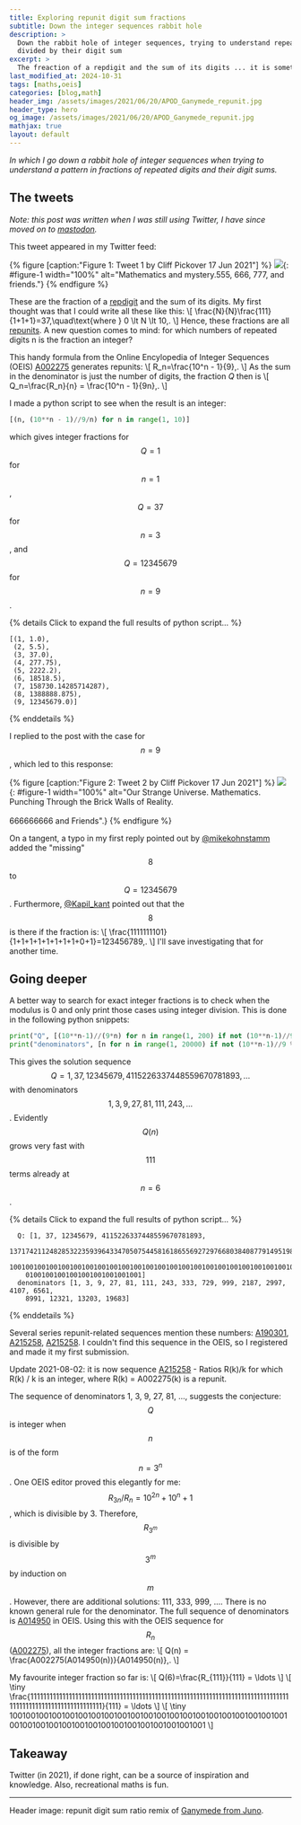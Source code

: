 ```yaml
---
title: Exploring repunit digit sum fractions
subtitle: Down the integer sequences rabbit hole
description: >
  Down the rabbit hole of integer sequences, trying to understand repeated digits 
  divided by their digit sum
excerpt: >
  The freaction of a repdigit and the sum of its digits ... it is sometimes an integer.
last_modified_at: 2024-10-31
tags: [maths,oeis]
categories: [blog,math]
header_img: /assets/images/2021/06/20/APOD_Ganymede_repunit.jpg
header_type: hero
og_image: /assets/images/2021/06/20/APOD_Ganymede_repunit.jpg
mathjax: true
layout: default
---
```


_In which I go down a rabbit hole of integer sequences when trying to understand
a pattern in fractions of repeated digits and their digit sums._

## The tweets

_Note: this post was written when I was still using Twitter, I have since moved on to 
[mastodon](https://mathstodon.xyz/@ngons)._

This tweet appeared in my Twitter feed:

{% figure [caption:"Figure 1: Tweet 1 by Cliff Pickover 17 Jun 2021"] %}
![](/assets/images/2021/06/20/tweet.png){: #figure-1 width="100%" alt="Mathematics and mystery.555, 666, 777, and friends."}
{% endfigure %}

These are the fraction of a [repdigit](https://en.wikipedia.org/wiki/Repdigit) and the sum of its digits. My first thought was that I could write all these like this:
\\[
  \frac{N}{N}\frac{111}{1+1+1}=37\,\quad\text{where } 0 \lt N \lt 10\,.
\\]
Hence, these fractions are all [repunits](https://en.wikipedia.org/wiki/Repunit). 
A new question comes to mind: for which numbers of repeated digits n is the fraction an integer?

This handy formula from the Online Encylopedia of Integer Sequences (OEIS) [A002275](https://oeis.org/A002275) generates repunits:
\\[
  R_n=\frac{10^n - 1}{9}\,.
\\]
As the sum in the denominator is just the number of digits, the fraction $Q$ then is
\\[
  Q_n=\frac{R_n}{n} = \frac{10^n - 1}{9n}\,.
\\]


I made a python script to see when the result is an integer:

```python
[(n, (10**n - 1)//9/n) for n in range(1, 10)]
```

which gives integer fractions for $$Q=1$$ for $$n=1$$, $$Q=37$$ for $$n=3$$, and 
$$Q=12345679$$ for $$n=9$$. 

{% details Click to expand the full results of python script... %}
```
[(1, 1.0),
 (2, 5.5),
 (3, 37.0),
 (4, 277.75),
 (5, 2222.2),
 (6, 18518.5),
 (7, 158730.14285714287),
 (8, 1388888.875),
 (9, 12345679.0)]
```
{% enddetails %}

I replied to the post with the case for $$n=9$$, which led to this response:


{% figure [caption:"Figure 2: Tweet 2 by Cliff Pickover 17 Jun 2021"] %}
![](/assets/images/2021/06/20/reply.png){: #figure-1 width="100%" alt="Our Strange Universe. Mathematics. Punching Through the Brick Walls of Reality.<br><br>666666666 and Friends".}
{% endfigure %}

On a tangent, a typo in my first reply pointed out by 
[@mikekohnstamm](https://twitter.com/mikekohnstamm) added the "missing" $$8$$ to 
$$Q=12345679$$. Furthermore, [@Kapil_kant](https://twitter.com/Kapil_kant1) pointed out 
that the $$8$$ is there if the fraction is:
\\[
  \frac{1111111101}{1+1+1+1+1+1+1+1+0+1}=123456789\,.
\\]
I'll save investigating that for another time.

## Going deeper

A better way to search for exact integer fractions is to check when the modulus is 0 and 
only print those cases using integer division. This is done in the following python 
snippets:

```python
print("Q", [(10**n-1)//(9*n) for n in range(1, 200) if not (10**n-1)//9 % n])
print("denominators", [n for n in range(1, 20000) if not (10**n-1)//9 % n])
```

This gives the solution sequence $$Q=1, 37, 12345679, 4115226337448559670781893,\ldots$$ 
with denominators $$1, 3, 9, 27, 81, 111, 243, ...$$. Evidently $$Q(n)$$ grows very fast 
with $$111$$ terms already at $$n=6$$. 

{% details Click to expand the full results of python script... %}
```
  Q: [1, 37, 12345679, 4115226337448559670781893, 
    1371742112482853223593964334705075445816186556927297668038408779149519890260631, 
    10010010010010010010010010010010010010010010010010010010010010010010010010010010...
    01001001001001001001001001001]
  denominators [1, 3, 9, 27, 81, 111, 243, 333, 729, 999, 2187, 2997, 4107, 6561, 
    8991, 12321, 13203, 19683]
```
{% enddetails %}

Several series repunit-related sequences mention these numbers: [A190301](https://oeis.org/A190301),  [A215258](https://oeis.org/A190301), [A215258](https://oeis.org/A190301). I couldn't find this sequence in the OEIS, so I registered and made it my first submission. 

Update 2021-08-02: it is now sequence [A215258](https://oeis.org/A345467) - Ratios R(k)/k for which R(k) / k is an integer, where R(k) = A002275(k) is a repunit. 

The sequence of denominators 1, 3, 9, 27, 81, ..., suggests the conjecture: $$Q$$ is integer when $$n$$ is of the form $$n=3^n$$. One OEIS editor proved this elegantly for me: $$R_{3n} / R_n = 10^{2n} + 10^n + 1$$, which is divisible by 3. Therefore, $$R_{3^m}$$ is divisible by $$3^m$$ by induction on $$m$$. However, there are additional solutions: 111, 333, 999, .... There is no known general rule for the denominator. The full sequence of denominators is [A014950](https://oeis.org/A014950) in OEIS. Using this with the OEIS sequence for $$R_n$$ ([A002275](https://oeis.org/A014950)), all the integer fractions are:
\\[
  Q(n) = \frac{A002275(A014950(n))}{A014950(n)}\,.
\\]

My favourite integer fraction so far is:
\\[
  Q(6)=\frac{R_{111}}{111} = \ldots
\\]
\\[
\tiny
\frac{11111111111111111111111111111111111111111111111111111111111111111111111111111111111111111111111111111111111111}{111} = \ldots
\\]
\\[
\tiny
1001001001001001001001001001001001001001001001001001001001001001001001001001001001001001001001001001001001001
\\]


## Takeaway

Twitter (in 2021), if done right, can be a source of inspiration and knowledge. Also,
 recreational maths is fun.

---

Header image: repunit digit sum ratio remix of 
[Ganymede from Juno](https://apod.nasa.gov/apod/ap210614.html).
